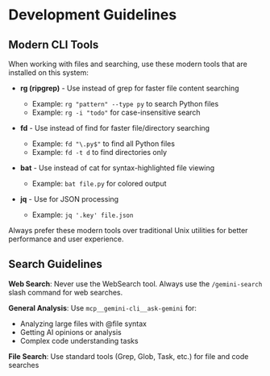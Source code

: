# Development Guidelines

## Modern CLI Tools

When working with files and searching, use these modern tools that are installed on this system:

- **rg (ripgrep)** - Use instead of grep for faster file content searching
  - Example: `rg "pattern" --type py` to search Python files
  - Example: `rg -i "todo"` for case-insensitive search

- **fd** - Use instead of find for faster file/directory searching
  - Example: `fd "\.py$"` to find all Python files
  - Example: `fd -t d` to find directories only

- **bat** - Use instead of cat for syntax-highlighted file viewing
  - Example: `bat file.py` for colored output

- **jq** - Use for JSON processing
  - Example: `jq '.key' file.json`

Always prefer these modern tools over traditional Unix utilities for better performance and user experience.

## Search Guidelines

**Web Search**: Never use the WebSearch tool. Always use the `/gemini-search` slash command for web searches.

**General Analysis**: Use `mcp__gemini-cli__ask-gemini` for:
- Analyzing large files with @file syntax
- Getting AI opinions or analysis
- Complex code understanding tasks

**File Search**: Use standard tools (Grep, Glob, Task, etc.) for file and code searches
